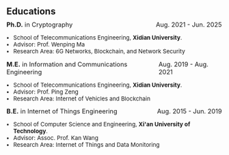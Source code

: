 <h1 id="educations"></h1>

<h2 style="margin: 60px 0px 10px;">Educations</h2>

<div style="display: flex; justify-content: space-between; width: 100%; font-size: 1.05em;">
  <span><strong>Ph.D.</strong> in Cryptography</span>
  <span>Aug. 2021 - Jun. 2025</span>
</div>
<ul style="font-size: 0.95em; margin-top 2px; padding-left: 16px;">
  <li>School of Telecommunications Engineering, <strong>Xidian University</strong>.</li>
  <li>Advisor: Prof. Wenping Ma</li>
  <li>Research Area: 6G Networks, Blockchain, and Network Security</li>
</ul>

<div style="display: flex; justify-content: space-between; width: 100%; font-size: 1.05em;">
  <span><strong>M.E.</strong> in Information and Communications Engineering</span>
  <span>Aug. 2019 - Aug. 2021</span>
</div>
<ul style="font-size: 0.95em; margin-top 2px; padding-left: 16px;">
  <li>School of Telecommunications Engineering, <strong>Xidian University</strong>.</li>
  <li>Advisor: Prof. Ping Zeng</li>
  <li>Research Area: Internet of Vehicles and Blockchain</li>
</ul>

<div style="display: flex; justify-content: space-between; width: 100%; font-size: 1.05em;">
  <span><strong>B.E.</strong> in Internet of Things Engineering</span>
  <span>Aug. 2015 - Jun. 2019</span>
</div>
<ul style="font-size: 0.95em; margin-top 2px; padding-left: 16px;">
  <li>School of Computer Science and Engineering, <strong>Xi'an University of Technology</strong>.</li>
  <li>Advisor: Assoc. Prof. Kan Wang</li>
  <li>Research Area: Internet of Things and Data Monitoring</li>
</ul>